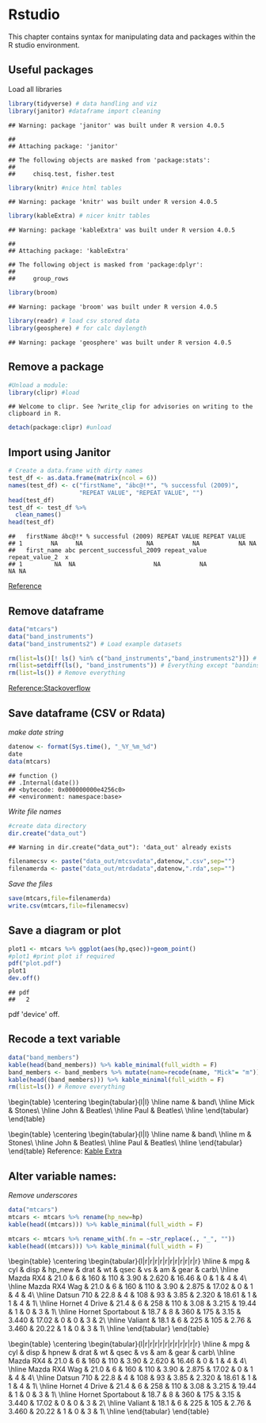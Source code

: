# Rstudio
This chapter contains syntax for manipulating data and packages within the  
R studio environment.

## Useful packages
Load all libraries

```r
library(tidyverse) # data handling and viz
library(janitor) #dataframe import cleaning
```

```
## Warning: package 'janitor' was built under R version 4.0.5
```

```
## 
## Attaching package: 'janitor'
```

```
## The following objects are masked from 'package:stats':
## 
##     chisq.test, fisher.test
```

```r
library(knitr) #nice html tables
```

```
## Warning: package 'knitr' was built under R version 4.0.5
```

```r
library(kableExtra) # nicer knitr tables
```

```
## Warning: package 'kableExtra' was built under R version 4.0.5
```

```
## 
## Attaching package: 'kableExtra'
```

```
## The following object is masked from 'package:dplyr':
## 
##     group_rows
```

```r
library(broom)
```

```
## Warning: package 'broom' was built under R version 4.0.5
```

```r
library(readr) # load csv stored data
library(geosphere) # for calc daylength
```

```
## Warning: package 'geosphere' was built under R version 4.0.5
```
## Remove a package

```r
#Unload a module: 
library(clipr) #load
```

```
## Welcome to clipr. See ?write_clip for advisories on writing to the clipboard in R.
```

```r
detach(package:clipr) #unload
```

## Import using Janitor

```r
# Create a data.frame with dirty names
test_df <- as.data.frame(matrix(ncol = 6))
names(test_df) <- c("firstName", "ábc@!*", "% successful (2009)",
                    "REPEAT VALUE", "REPEAT VALUE", "")
head(test_df)
test_df <- test_df %>%
  clean_names()
head(test_df)
```

```
##   firstName ábc@!* % successful (2009) REPEAT VALUE REPEAT VALUE   
## 1        NA     NA                  NA           NA           NA NA
##   first_name abc percent_successful_2009 repeat_value repeat_value_2  x
## 1         NA  NA                      NA           NA             NA NA
```
[Reference](https://cran.r-project.org/web/packages/janitor/vignettes/janitor.html)

## Remove dataframe 

```r
data("mtcars")
data("band_instruments")
data("band_instruments2") # Load example datasets

rm(list=ls()[! ls() %in% c("band_instruments","band_instruments2")]) # Everything except Band instruments
rm(list=setdiff(ls(), "band_instruments")) # Everything except "bandinstruments"
rm(list=ls()) # Remove everything
```
[Reference:Stackoverflow](https://stackoverflow.com/questions/6190051/how-can-i-remove-all-objects-but-one-from-the-workspace-in-r)

## Save dataframe  (CSV or Rdata)
*make date string*

```r
datenow <- format(Sys.time(), "_%Y_%m_%d")
date
data(mtcars)
```

```
## function () 
## .Internal(date())
## <bytecode: 0x000000000e4256c0>
## <environment: namespace:base>
```
*Write file names*

```r
#create data directory
dir.create("data_out")
```

```
## Warning in dir.create("data_out"): 'data_out' already exists
```

```r
filenamecsv <- paste("data_out/mtcsvdata",datenow,".csv",sep="")
filenamerda <- paste("data_out/mtrdadata",datenow,".rda",sep="")
```
*Save the files*

```r
save(mtcars,file=filenamerda)
write.csv(mtcars,file=filenamecsv)
```

## Save a diagram or plot

```r
plot1 <- mtcars %>% ggplot(aes(hp,qsec))+geom_point()
#plot1 #print plot if required
pdf("plot.pdf")
plot1
dev.off()
```

```
## pdf 
##   2
```
pdf 'device' off.

## Recode a text variable

```r
data("band_members")
kable(head(band_members)) %>% kable_minimal(full_width = F)
band_members <- band_members %>% mutate(name=recode(name, "Mick"= "m"))
kable(head((band_members))) %>% kable_minimal(full_width = F)
rm(list=ls()) # Remove everything
```

\begin{table}
\centering
\begin{tabular}{l|l}
\hline
name & band\\
\hline
Mick & Stones\\
\hline
John & Beatles\\
\hline
Paul & Beatles\\
\hline
\end{tabular}
\end{table}

\begin{table}
\centering
\begin{tabular}{l|l}
\hline
name & band\\
\hline
m & Stones\\
\hline
John & Beatles\\
\hline
Paul & Beatles\\
\hline
\end{tabular}
\end{table}
Reference: [Kable Extra](https://cran.r-project.org/web/packages/kableExtra/vignettes/awesome_table_in_html.html)

## Alter variable names:
*Remove underscores*

```r
data("mtcars")
mtcars <- mtcars %>% rename(hp_new=hp)
kable(head((mtcars))) %>% kable_minimal(full_width = F)

mtcars <- mtcars %>% rename_with(.fn = ~str_replace(., "_", ""))
kable(head((mtcars))) %>% kable_minimal(full_width = F)
```

\begin{table}
\centering
\begin{tabular}{l|r|r|r|r|r|r|r|r|r|r|r}
\hline
  & mpg & cyl & disp & hp\_new & drat & wt & qsec & vs & am & gear & carb\\
\hline
Mazda RX4 & 21.0 & 6 & 160 & 110 & 3.90 & 2.620 & 16.46 & 0 & 1 & 4 & 4\\
\hline
Mazda RX4 Wag & 21.0 & 6 & 160 & 110 & 3.90 & 2.875 & 17.02 & 0 & 1 & 4 & 4\\
\hline
Datsun 710 & 22.8 & 4 & 108 & 93 & 3.85 & 2.320 & 18.61 & 1 & 1 & 4 & 1\\
\hline
Hornet 4 Drive & 21.4 & 6 & 258 & 110 & 3.08 & 3.215 & 19.44 & 1 & 0 & 3 & 1\\
\hline
Hornet Sportabout & 18.7 & 8 & 360 & 175 & 3.15 & 3.440 & 17.02 & 0 & 0 & 3 & 2\\
\hline
Valiant & 18.1 & 6 & 225 & 105 & 2.76 & 3.460 & 20.22 & 1 & 0 & 3 & 1\\
\hline
\end{tabular}
\end{table}

\begin{table}
\centering
\begin{tabular}{l|r|r|r|r|r|r|r|r|r|r|r}
\hline
  & mpg & cyl & disp & hpnew & drat & wt & qsec & vs & am & gear & carb\\
\hline
Mazda RX4 & 21.0 & 6 & 160 & 110 & 3.90 & 2.620 & 16.46 & 0 & 1 & 4 & 4\\
\hline
Mazda RX4 Wag & 21.0 & 6 & 160 & 110 & 3.90 & 2.875 & 17.02 & 0 & 1 & 4 & 4\\
\hline
Datsun 710 & 22.8 & 4 & 108 & 93 & 3.85 & 2.320 & 18.61 & 1 & 1 & 4 & 1\\
\hline
Hornet 4 Drive & 21.4 & 6 & 258 & 110 & 3.08 & 3.215 & 19.44 & 1 & 0 & 3 & 1\\
\hline
Hornet Sportabout & 18.7 & 8 & 360 & 175 & 3.15 & 3.440 & 17.02 & 0 & 0 & 3 & 2\\
\hline
Valiant & 18.1 & 6 & 225 & 105 & 2.76 & 3.460 & 20.22 & 1 & 0 & 3 & 1\\
\hline
\end{tabular}
\end{table}


